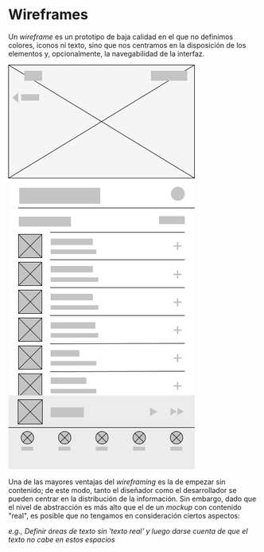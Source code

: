 # Wireframes

Un _wireframe_ es un prototipo de baja calidad en el que no definimos colores, iconos ni texto, sino que nos centramos en la disposición de los elementos y, opcionalmente, la navegabilidad de la interfaz.

![Wireframe de Apple Music](<../.gitbook/assets/Apple Music.png>)

Una de las mayores ventajas del _wireframing_ es la de empezar sin contenido; de este modo, tanto el diseñador como el desarrollador se pueden centrar en la distribución de la información. Sin embargo, dado que el nivel de abstracción es más alto que el de un _mockup_ con contenido "real", es posible que no tengamos en consideración ciertos aspectos:

_e.g., Definir áreas de texto sin 'texto real' y luego darse cuenta de que el texto no cabe en estos espacios_
